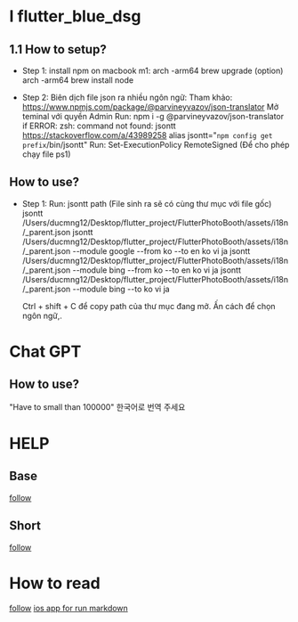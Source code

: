 # I flutter_blue_dsg

## 1.1 How to setup?
* Step 1: install npm
  on macbook m1:
  arch -arm64 brew upgrade (option)
  arch -arm64 brew install node

* Step 2:
  Biên dịch file json ra nhiều ngôn ngữ:
  Tham khảo: https://www.npmjs.com/package/@parvineyvazov/json-translator
  Mở teminal với quyền Admin
  Run: npm i -g @parvineyvazov/json-translator
if ERROR: zsh: command not found: jsontt
https://stackoverflow.com/a/43989258
  alias jsontt="`npm config get prefix`/bin/jsontt"
  Run: Set-ExecutionPolicy RemoteSigned  (Để cho phép chạy file ps1)

  
## How to use?
* Step 1:
  Run: jsontt path (File sinh ra sẽ có cùng thư mục với file gốc)
  jsontt /Users/ducmng12/Desktop/flutter_project/FlutterPhotoBooth/assets/i18n/_parent.json
  jsontt /Users/ducmng12/Desktop/flutter_project/FlutterPhotoBooth/assets/i18n/_parent.json --module google --from ko --to en ko vi ja
  jsontt /Users/ducmng12/Desktop/flutter_project/FlutterPhotoBooth/assets/i18n/_parent.json --module bing --from ko --to en ko vi ja
  jsontt /Users/ducmng12/Desktop/flutter_project/FlutterPhotoBooth/assets/i18n/_parent.json --module bing --to ko vi ja

  Ctrl + shift + C để copy path của thư mục đang mở.
  Ấn cách để chọn ngôn ngữ,.



# Chat GPT
## How to use?
"Have to small than 100000" 한국어로 번역 주세요





# HELP
## Base
[follow](https://docs.github.com/en/get-started/writing-on-github/getting-started-with-writing-and-formatting-on-github/basic-writing-and-formatting-syntax)

## Short
[follow](https://quickref.me/markdown)

# How to read
[follow](https://stackoverflow.com/a/71063742)
[ios app for run markdown](https://apple.stackexchange.com/a/120625)